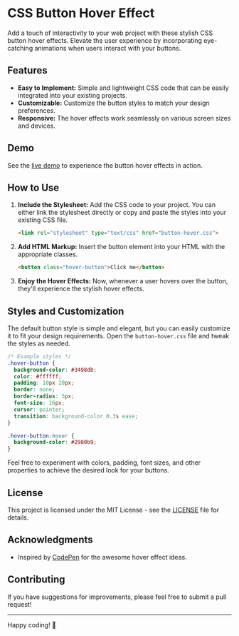 # CSS Button Hover Effect

Add a touch of interactivity to your web project with these stylish CSS button hover effects. Elevate the user experience by incorporating eye-catching animations when users interact with your buttons.

## Features

- **Easy to Implement:** Simple and lightweight CSS code that can be easily integrated into your existing projects.
- **Customizable:** Customize the button styles to match your design preferences.
- **Responsive:** The hover effects work seamlessly on various screen sizes and devices.

## Demo

See the [live demo](#) to experience the button hover effects in action.

## How to Use

1. **Include the Stylesheet:**
   Add the CSS code to your project. You can either link the stylesheet directly or copy and paste the styles into your existing CSS file.

    ```html
    <link rel="stylesheet" type="text/css" href="button-hover.css">
    ```

2. **Add HTML Markup:**
   Insert the button element into your HTML with the appropriate classes.

    ```html
    <button class="hover-button">Click me</button>
    ```

3. **Enjoy the Hover Effects:**
   Now, whenever a user hovers over the button, they'll experience the stylish hover effects.

## Styles and Customization

The default button style is simple and elegant, but you can easily customize it to fit your design requirements. Open the `button-hover.css` file and tweak the styles as needed.

```css
/* Example styles */
.hover-button {
  background-color: #3498db;
  color: #ffffff;
  padding: 10px 20px;
  border: none;
  border-radius: 5px;
  font-size: 16px;
  cursor: pointer;
  transition: background-color 0.3s ease;
}

.hover-button:hover {
  background-color: #2980b9;
}
```

Feel free to experiment with colors, padding, font sizes, and other properties to achieve the desired look for your buttons.

## License

This project is licensed under the MIT License - see the [LICENSE](LICENSE) file for details.

## Acknowledgments

- Inspired by [CodePen](codepen.io) for the awesome hover effect ideas.

## Contributing

If you have suggestions for improvements, please feel free to submit a pull request!

---

Happy coding! 🚀
